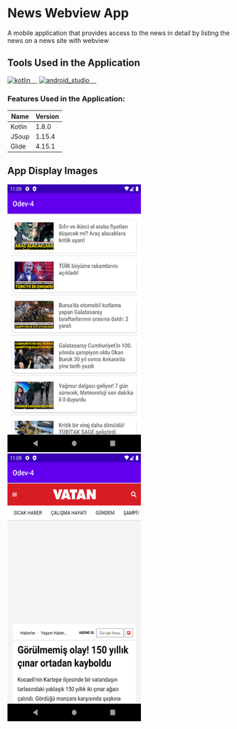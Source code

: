 # News Webview App
A mobile application that provides access to the news in detail by listing the news on a news site with webview

## Tools Used in the Application

<a href="https://kotlinlang.org/" rel="nofollow"><img alt="kotlin" src="https://upload.wikimedia.org/wikipedia/commons/7/74/Kotlin_Icon.png" width="40" style="max-width: 100%;">&nbsp;&nbsp;&nbsp;&nbsp;</a>
<a href="https://developer.android.com/studio" rel="android_studio"><img alt="android_studio" src="https://github.com/yyigityesiladaa/yyigityesiladaa/blob/main/database_and_tool_icons/android_studio.svg" width="40" style="max-width: 100%;">&nbsp;&nbsp;&nbsp;&nbsp;</a>

### Features Used in the Application:
                    
Name  | Version
------------- | -------------
Kotlin | 1.8.0
JSoup  | 1.15.4
Glide  | 4.15.1
</p>

## App Display Images

<a ><img src="https://github.com/yigityesiladaa/android_news_app_webview/blob/main/app_images/home.png" data-canonical-src="https://gyazo.com/eb5c5741b6a9a16c692170a41a49c858.png" width="300" height="600" />&nbsp;&nbsp;&nbsp;&nbsp;</a>
<a><img src="https://github.com/yigityesiladaa/android_news_app_webview/blob/main/app_images/detail.png" data-canonical-src="https://gyazo.com/eb5c5741b6a9a16c692170a41a49c858.png" width="300" height="600"/>&nbsp;&nbsp;&nbsp;&nbsp;</a>
